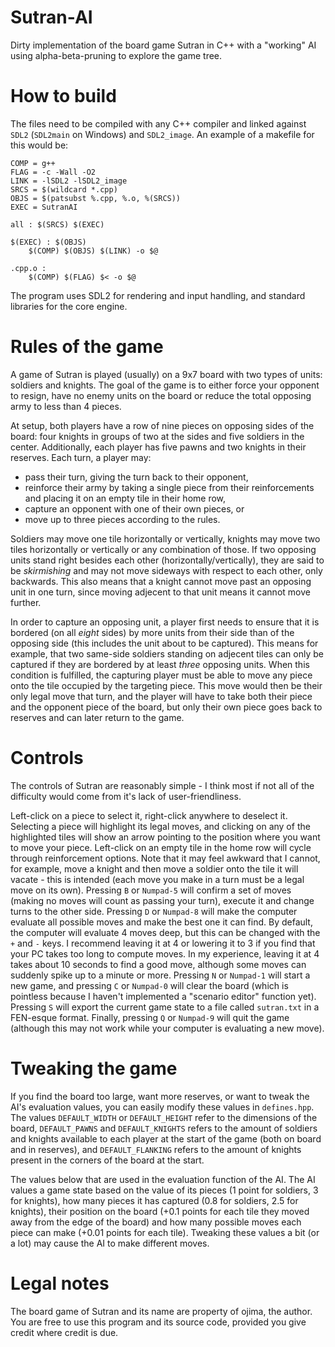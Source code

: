 # Sutran-AI
Dirty implementation of the board game Sutran in C++ with a "working" AI using alpha-beta-pruning to explore the game tree.

# How to build

The files need to be compiled with any C++ compiler and linked against `SDL2` (`SDL2main` on Windows) and `SDL2_image`. An example of a makefile for this would be:

    COMP = g++
    FLAG = -c -Wall -O2
    LINK = -lSDL2 -lSDL2_image
    SRCS = $(wildcard *.cpp)
    OBJS = $(patsubst %.cpp, %.o, %(SRCS))
    EXEC = SutranAI
    
    all : $(SRCS) $(EXEC)
    
    $(EXEC) : $(OBJS)
        $(COMP) $(OBJS) $(LINK) -o $@
    
    .cpp.o :
        $(COMP) $(FLAG) $< -o $@
 
 The program uses SDL2 for rendering and input handling, and standard libraries for the core engine.
 
 # Rules of the game
 
 A game of Sutran is played (usually) on a 9x7 board with two types of units: soldiers and knights. The goal of the game is to either force your opponent to resign, have no enemy units on the board or reduce the total opposing army to less than 4 pieces.
 
 At setup, both players have a row of nine pieces on opposing sides of the board: four knights in groups of two at the sides and five soldiers in the center. Additionally, each player has five pawns and two knights in their reserves. Each turn, a player may:
 
 - pass their turn, giving the turn back to their opponent,
 - reinforce their army by taking a single piece from their reinforcements and placing it on an empty tile in their home row,
 - capture an opponent with one of their own pieces, or
 - move up to three pieces according to the rules.

Soldiers may move one tile horizontally or vertically, knights may move two tiles horizontally or vertically or any combination of those. If two opposing units stand right besides each other (horizontally/vertically), they are said to be *skirmishing* and may not move sideways with respect to each other, only backwards. This also means that a knight cannot move past an opposing unit in one turn, since moving adjecent to that unit means it cannot move further.

In order to capture an opposing unit, a player first needs to ensure that it is bordered (on all _eight_ sides) by more units from their side than of the opposing side (this includes the unit about to be captured). This means for example, that two same-side soldiers standing on adjecent tiles can only be captured if they are bordered by at least _three_ opposing units. When this condition is fulfilled, the capturing player must be able to move any piece onto the tile occupied by the targeting piece. This move would then be their only legal move that turn, and the player will have to take both their piece and the opponent piece of the board, but only their own piece goes back to reserves and can later return to the game.

# Controls

The controls of Sutran are reasonably simple - I think most if not all of the difficulty would come from it's lack of user-friendliness.

Left-click on a piece to select it, right-click anywhere to deselect it. Selecting a piece will highlight its legal moves, and clicking on any of the highlighted tiles will show an arrow pointing to the position where you want to move your piece. Left-click on an empty tile in the home row will cycle through reinforcement options. Note that it may feel awkward that I cannot, for example, move a knight and then move a soldier onto the tile it will vacate - this is intended (each move you make in a turn must be a legal move on its own).
Pressing `B` or `Numpad-5` will confirm a set of moves (making no moves will count as passing your turn), execute it and change turns to the other side.
Pressing `D` or `Numpad-8` will make the computer evaluate all possible moves and make the best one it can find. By default, the computer will evaluate 4 moves deep, but this can be changed with the `+` and `-` keys. I recommend leaving it at 4 or lowering it to 3 if you find that your PC takes too long to compute moves. In my experience, leaving it at 4 takes about 10 seconds to find a good move, although some moves can suddenly spike up to a minute or more.
Pressing `N` or `Numpad-1` will start a new game, and pressing `C` or `Numpad-0` will clear the board (which is pointless because I haven't implemented a "scenario editor" function yet).
Pressing `S` will export the current game state to a file called `sutran.txt` in a FEN-esque format.
Finally, pressing `Q` or `Numpad-9` will quit the game (although this may not work while your computer is evaluating a new move).

# Tweaking the game

If you find the board too large, want more reserves, or want to tweak the AI's evaluation values, you can easily modify these values in `defines.hpp`. The values `DEFAULT_WIDTH` or `DEFAULT_HEIGHT` refer to the dimensions of the board, `DEFAULT_PAWNS` and `DEFAULT_KNIGHTS` refers to the amount of soldiers and knights available to each player at the start of the game (both on board and in reserves), and `DEFAULT_FLANKING` refers to the amount of knights present in the corners of the board at the start.

The values below that are used in the evaluation function of the AI. The AI values a game state based on the value of its pieces (1 point for soldiers, 3 for knights), how many pieces it has captured (0.8 for soldiers, 2.5 for knights), their position on the board (+0.1 points for each tile they moved away from the edge of the board) and how many possible moves each piece can make (+0.01 points for each tile). Tweaking these values a bit (or a lot) may cause the AI to make different moves.

# Legal notes

The board game of Sutran and its name are property of ojima, the author.
You are free to use this program and its source code, provided you give credit where credit is due.
